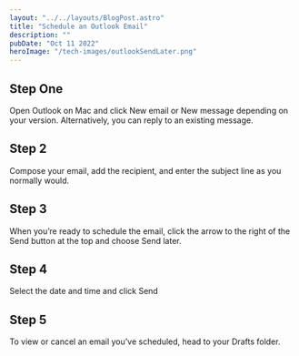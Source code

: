 ```yaml
---
layout: "../../layouts/BlogPost.astro"
title: "Schedule an Outlook Email"
description: ""
pubDate: "Oct 11 2022"
heroImage: "/tech-images/outlookSendLater.png"
---
```


<h2>Step One</h2>
<p>Open Outlook on Mac and click New email or New message depending on your version. Alternatively, you can reply to an existing message.</p>

<h2>Step 2</h2> 
<p>Compose your email, add the recipient, and enter the subject line as you normally would.</p>

<h2>Step 3</h2>
<p>When you’re ready to schedule the email, click the arrow to the right of the Send button at the top and choose Send later.</p>

<h2>Step 4</h2>
<p>Select the date and time and click Send</p>

<h2>Step 5</h2>
<p>To view or cancel an email you’ve scheduled, head to your Drafts folder.</p>



